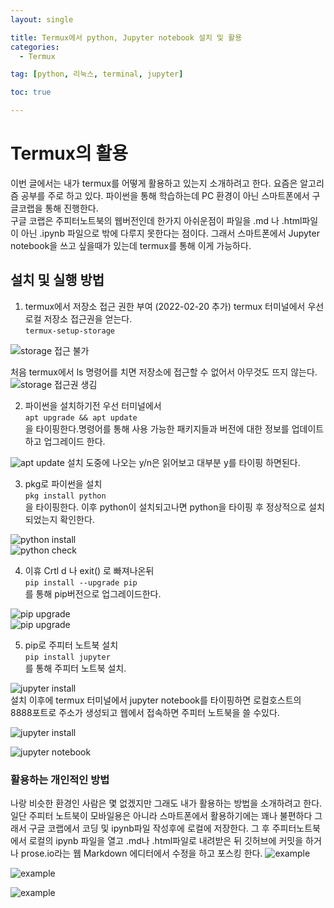 ```yaml
---
layout: single

title: Termux에서 python, Jupyter notebook 설치 및 활용
categories:
  - Termux

tag: [python, 리눅스, terminal, jupyter]

toc: true

---
```


# Termux의 활용  
 이번 글에서는 내가 termux를 어떻게 활용하고 있는지 소개하려고 한다. 요즘은 알고리즘 공부를 주로 하고 있다. 파이썬을 통해 학습하는데 PC 환경이 아닌 스마트폰에서 구글코랩을 통해 진행한다.  
 구글 코랩은 주피터노트북의 웹버전인데 한가지 아쉬운점이 파일을 .md 나 .html파일이 아닌 .ipynb 파일으로 밖에 다루지 못한다는 점이다. 그래서 스마트폰에서 Jupyter notebook을 쓰고 싶을때가 있는데 termux를 통해 이게 가능하다.

## 설치 및 실행 방법 
1. termux에서 저장소 접근 권한 부여 (2022-02-20 추가) 
termux 터미널에서 우선 로컬 저장소 접근권을 얻는다.  
```termux-setup-storage```  
 
![storage 접근 불가](https://ifh.cc/g/Mdz4jb.jpg)  
 
처음 termux에서 ls 명령어를 치면 저장소에 접근할 수 없어서 아무것도 뜨지 않는다.  
![storage 접근권 생김](https://ifh.cc/g/O9JrZA.jpg)  

2. 파이썬을 설치하기전 우선 터미널에서  
```apt upgrade && apt update```  
을 타이핑한다.명령어를 통해 사용 가능한 패키지들과 버전에 대한 정보를 업데이트하고 업그레이드 한다.  
  

![apt update](https://ifh.cc/g/tLHEdt.jpg)
설치 도중에 나오는 y/n은 읽어보고 대부분 y를 타이핑 하면된다.

3. pkg로 파이썬을 설치  
```pkg install python```  
을 타이핑한다. 이후 python이 설치되고나면 python을 타이핑 후 정상적으로 설치되었는지 확인한다.  

![python install](https://ifh.cc/g/wDg68G.jpg)  
![python check](https://ifh.cc/g/zPqIYm.jpg)

4. 이휴 Crtl d 나 exit() 로 빠져나온뒤  
```pip install --upgrade pip```  
를 통해 pip버전으로 업그레이드한다.  

![pip upgrade](https://ifh.cc/g/kFrxNK.jpg)  
![pip upgrade](https://ifh.cc/g/edETNt.jpg)  

5. pip로 주피터 노트북 설치  
```pip install jupyter```  
를 통해 주피터 노트북 설치.  

![jupyter install](https://ifh.cc/g/9pa7sx.jpg)  
설치 이후에 termux 터미널에서 jupyter notebook를 타이핑하면 로컬호스트의 8888포트로 주소가 생성되고 웹에서 접속하면 주피터 노트북을 쓸 수있다.  

![jupyter install](https://ifh.cc/g/rz1uAH.jpg)

![jupyter notebook](https://ifh.cc/g/wChCnh.jpg)  
  
   

### 활용하는 개인적인 방법  
나랑 비슷한 환경인 사람은 몇 없겠지만 그래도 내가 활용하는 방법을 소개하려고 한다. 일단 주피터 노트북이 모바일용은 아니라 스마트폰에서 활용하기에는 꽤나 불편하다 그래서 구글 코랩에서 코딩 및 ipynb파일 작성후에 로컬에 저장한다. 그 후 주피터노트북에서 로컬의 ipynb 파일을 열고 .md나 .html파일로 내려받은 뒤 깃허브에 커밋을 하거나 prose.io라는 웹 Markdown 에디터에서 수정을 하고 포스킹 한다.
![example](https://ifh.cc/g/QoHOcy.jpg)  

![example](https://ifh.cc/g/ShwiPO.jpg)  

![example](https://ifh.cc/g/r8wBWT.jpg)  

